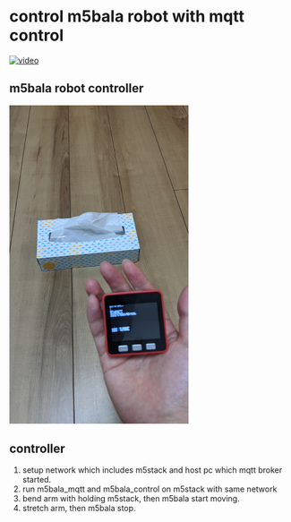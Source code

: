 # control m5bala robot with mqtt control

[![video](https://img.youtube.com/vi/1BI2FSwEgH4/0.jpg)](https://www.youtube.com/watch?v=1BI2FSwEgH4)

## m5bala robot controller 

<!-- ![code](m5control.jpg) -->
<img src="m5control.jpg" width="320px">

## controller

1. setup network which includes m5stack and host pc which mqtt broker started.
1. run m5bala_mqtt and m5bala_control on m5stack with same network
1. bend arm with holding m5stack, then m5bala start moving. 
1. stretch arm, then m5bala stop.

